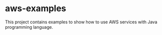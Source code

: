 # aws-examples
This project contains examples to show how to use AWS services with Java programming language.
